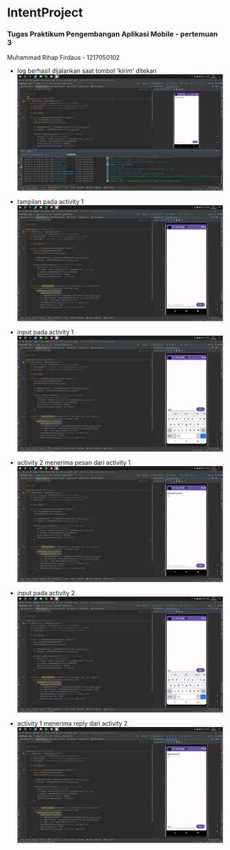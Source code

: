 # IntentProject
### Tugas Praktikum Pengembangan Aplikasi Mobile - pertemuan 3

Muhammad Rihap Firdaus - 1217050102

- log berhasil dijalankan saat tombol 'kirim' ditekan
![1](https://github.com/rihapfirdaus/IntentProject/blob/master/preview/1.png?raw=true)

- tampilan pada activity 1
![2](https://github.com/rihapfirdaus/IntentProject/blob/master/preview/2.png?raw=true)

- input pada activity 1
![3](https://github.com/rihapfirdaus/IntentProject/blob/master/preview/3.png?raw=true)

- activity 2 menerima pesan dari activity 1
![4](https://github.com/rihapfirdaus/IntentProject/blob/master/preview/4.png?raw=true)

- input pada activity 2
![5](https://github.com/rihapfirdaus/IntentProject/blob/master/preview/5.png?raw=true)

- activity 1 menerima reply dari activity 2
![6](https://github.com/rihapfirdaus/IntentProject/blob/master/preview/6.png?raw=true)
